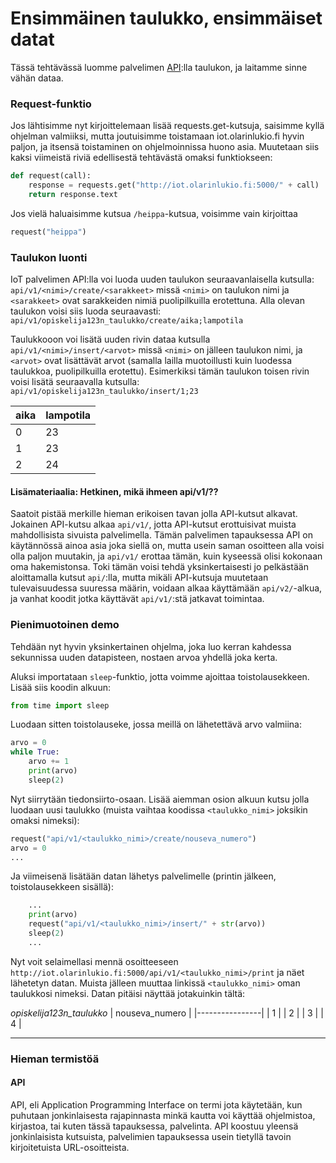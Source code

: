 # Ensimmäinen taulukko, ensimmäiset datat
Tässä tehtävässä luomme palvelimen [API](#api):lla taulukon, ja
laitamme sinne vähän dataa.

### Request-funktio
Jos lähtisimme nyt kirjoittelemaan lisää requests.get-kutsuja,
saisimme kyllä ohjelman valmiiksi, mutta joutuisimme toistamaan
iot.olarinlukio.fi hyvin paljon, ja itsensä toistaminen on
ohjelmoinnissa huono asia. Muutetaan siis kaksi viimeistä riviä
edellisestä tehtävästä omaksi funktiokseen:

```python
def request(call):
    response = requests.get("http://iot.olarinlukio.fi:5000/" + call)
    return response.text
```

Jos vielä haluaisimme kutsua `/heippa`-kutsua, voisimme vain kirjoittaa

```python
request("heippa")
```

### Taulukon luonti
IoT palvelimen API:lla voi luoda uuden taulukon seuraavanlaisella
kutsulla: `api/v1/<nimi>/create/<sarakkeet>` missä `<nimi>` on
taulukon nimi ja `<sarakkeet>` ovat sarakkeiden nimiä puolipilkuilla
erotettuna. Alla olevan taulukon voisi siis luoda seuraavasti:
`api/v1/opiskelija123n_taulukko/create/aika;lampotila`

Taulukkooon voi lisätä uuden rivin dataa kutsulla
`api/v1/<nimi>/insert/<arvot>` missä `<nimi>` on jälleen taulukon
nimi, ja `<arvot>` ovat lisättävät arvot (samalla lailla muotoillusti
kuin luodessa taulukkoa, puolipilkuilla erotettu). Esimerkiksi tämän
taulukon toisen rivin voisi lisätä seuraavalla kutsulla:
`api/v1/opiskelija123n_taulukko/insert/1;23`

| aika | lampotila |
|------|-----------|
| 0    | 23        |
| 1    | 23        |
| 2    | 24        |

#### Lisämateriaalia: Hetkinen, mikä ihmeen api/v1/??
Saatoit pistää merkille hieman erikoisen tavan jolla API-kutsut
alkavat. Jokainen API-kutsu alkaa `api/v1/`, jotta API-kutsut
erottuisivat muista mahdollisista sivuista palvelimella. Tämän
palvelimen tapauksessa API on käytännössä ainoa asia joka siellä on,
mutta usein saman osoitteen alla voisi olla paljon muutakin, ja
`api/v1/` erottaa tämän, kuin kyseessä olisi kokonaan oma
hakemistonsa. Toki tämän voisi tehdä yksinkertaisesti jo pelkästään
aloittamalla kutsut `api/`:lla, mutta mikäli API-kutsuja muutetaan
tulevaisuudessa suuressa määrin, voidaan alkaa käyttämään
`api/v2/`-alkua, ja vanhat koodit jotka käyttävät `api/v1/`:stä
jatkavat toimintaa.

### Pienimuotoinen demo
Tehdään nyt hyvin yksinkertainen ohjelma, joka luo kerran kahdessa
sekunnissa uuden datapisteen, nostaen arvoa yhdellä joka kerta.

Aluksi importataan `sleep`-funktio, jotta voimme ajoittaa
toistolausekkeen. Lisää siis koodin alkuun:

```python
from time import sleep
```

Luodaan sitten toistolauseke, jossa meillä on lähetettävä arvo
valmiina:

```python
arvo = 0
while True:
    arvo += 1
    print(arvo)
    sleep(2)
```

Nyt siirrytään tiedonsiirto-osaan. Lisää aiemman osion alkuun kutsu
jolla luodaan uusi taulukko (muista vaihtaa koodissa `<taulukko_nimi>`
joksikin omaksi nimeksi):

```python
request("api/v1/<taulukko_nimi>/create/nouseva_numero")
arvo = 0
...
```

Ja viimeisenä lisätään datan lähetys palvelimelle (printin jälkeen,
toistolausekkeen sisällä):

```python
    ...
    print(arvo)
    request("api/v1/<taulukko_nimi>/insert/" + str(arvo))
    sleep(2)
    ...
```

Nyt voit selaimellasi mennä osoitteeseen
`http://iot.olarinlukio.fi:5000/api/v1/<taulukko_nimi>/print` ja näet
lähetetyn datan. Muista jälleen muuttaa linkissä `<taulukko_nimi>`
oman taulukkosi nimeksi. Datan pitäisi näyttää jotakuinkin tältä:

*opiskelija123n_taulukko*
| nouseva_numero |
|----------------|
| 1              |
| 2              |
| 3              |
| 4              |

---
### Hieman termistöä
#### <a name="api"></a>API
API, eli Application Programming Interface on termi jota käytetään,
kun puhutaan jonkinlaisesta rajapinnasta minkä kautta voi käyttää
ohjelmistoa, kirjastoa, tai kuten tässä tapauksessa, palvelinta. API
koostuu yleensä jonkinlaisista kutsuista, palvelimien tapauksessa
usein tietyllä tavoin kirjoitetuista URL-osoitteista.
